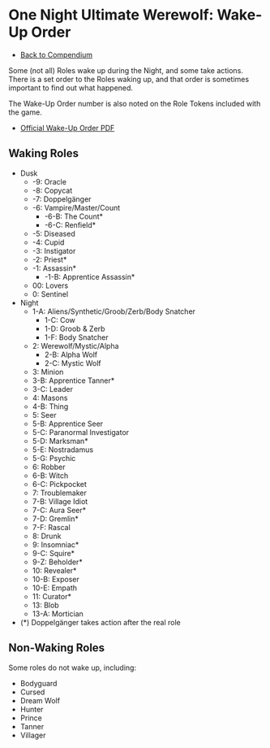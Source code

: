 # One Night Ultimate Werewolf: Wake-Up Order

- [Back to Compendium](/fake-fan-adam/view/werewolf~compendium)

Some (not all) Roles wake up during the Night, and some take actions.
There is a set order to the Roles waking up, and that order is sometimes important to find out what happened.

The Wake-Up Order number is also noted on the Role Tokens included with the game.

- [Official Wake-Up Order PDF](https://cdn.shopify.com/s/files/1/0740/4855/files/Wake_Order_5.0.pdf?38)

## Waking Roles

- Dusk
    - -9: Oracle
    - -8: Copycat
    - -7: Doppelgänger
    - -6: Vampire/Master/Count
        - -6-B: The Count*
        - -6-C: Renfield*
    - -5: Diseased
    - -4: Cupid
    - -3: Instigator
    - -2: Priest*
    - -1: Assassin*
        - -1-B: Apprentice Assassin*
    - 00: Lovers
    - 0: Sentinel
- Night
    - 1-A: Aliens/Synthetic/Groob/Zerb/Body Snatcher
        - 1-C: Cow
        - 1-D: Groob & Zerb
        - 1-F: Body Snatcher
    - 2: Werewolf/Mystic/Alpha
        - 2-B: Alpha Wolf
        - 2-C: Mystic Wolf
    - 3: Minion
    - 3-B: Apprentice Tanner*
    - 3-C: Leader
    - 4: Masons
    - 4-B: Thing
    - 5: Seer
    - 5-B: Apprentice Seer
    - 5-C: Paranormal Investigator
    - 5-D: Marksman*
    - 5-E: Nostradamus
    - 5-G: Psychic
    - 6: Robber
    - 6-B: Witch
    - 6-C: Pickpocket
    - 7: Troublemaker
    - 7-B: Village Idiot
    - 7-C: Aura Seer*
    - 7-D: Gremlin*
    - 7-F: Rascal
    - 8: Drunk
    - 9: Insomniac*
    - 9-C: Squire*
    - 9-Z: Beholder*
    - 10: Revealer*
    - 10-B: Exposer
    - 10-E: Empath
    - 11: Curator*
    - 13: Blob
    - 13-A: Mortician
- (*) Doppelgänger takes action after the real role

## Non-Waking Roles
Some roles do not wake up, including:

- Bodyguard
- Cursed
- Dream Wolf
- Hunter
- Prince
- Tanner
- Villager
